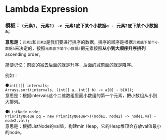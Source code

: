 # Lambda Expression

### 模板： `(元素1, 元素2) -> 元素1底下某个小数据a - 元素2底下某个小数据a;`

**意思是：**`元素1`和`元素2`是我们要进行排序的数据，排序的顺序是根据`元素底下某个小数据a`来决定的，按照`元素底下某个小数据a`把元素按照**从小到大顺序升序排列**ascending order。

简便记忆：前面的减去后面的就是升序，后面的减前面的就是降序。



例如：

●`int[][] intervals;`  
   `Arrays.sort(intervals, (int[] a, int[] b) -> a[0] - b[0]);`  
意思是：根据intervals这个二维数组里面小数组的第一个元素，把小数组从小到大排列。



●`ListNode node;`  
  `PriorityQueue pq = new PriorityQueue<>((node1, node2) -> node1.val - node2.val);`  
意思是：根据ListNode的val值，构建min Heap，它的Heap堆顶会存放val值最小的node。



